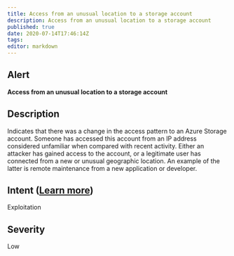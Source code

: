 ```yaml
---
title: Access from an unusual location to a storage account
description: Access from an unusual location to a storage account
published: true
date: 2020-07-14T17:46:14Z
tags:
editor: markdown
---
```


## Alert
**Access from an unusual location to a storage account**

## Description
Indicates that there was a change in the access pattern to an Azure Storage account. Someone has accessed this account from an IP address considered unfamiliar when compared with recent activity. Either an attacker has gained access to the account, or a legitimate user has connected from a new or unusual geographic location. An example of the latter is remote maintenance from a new application or developer.

## Intent ([Learn more](/public/security/alerts/intentions.md))
Exploitation

## Severity
Low




